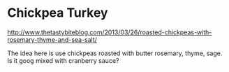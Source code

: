 Chickpea Turkey
====

http://www.thetastybiteblog.com/2013/03/26/roasted-chickpeas-with-rosemary-thyme-and-sea-salt/

The idea here is use chickpeas roasted with butter rosemary, thyme,
sage. Is it goog mixed with cranberry sauce?
